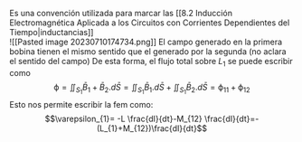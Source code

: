 Es una convención utilizada para marcar las [[8.2 Inducción Electromagnética Aplicada a los Circuitos con Corrientes Dependientes del Tiempo|inductancias]]   
![[Pasted image 20230710174734.png]]
El campo generado en la primera bobina tienen el mismo sentido que el generado por la segunda (no aclara el sentido del campo)
De esta forma, el flujo total sobre $L_1$ se puede escribir como 
$$\upphi =\iint_{S_{1}} \bar{B}_{1} +\bar{B}_{2}. d\bar{S}=\iint_{S_{1}}\bar{B}_{1} .d\bar{S}+\iint_{S_{1}}\bar{B}_{2}.d\bar{S}= \upphi_{11}+\upphi_{12}$$
Esto nos permite escribir la fem como:
$$\varepsilon_{1}= -L \frac{dI}{dt}-M_{12} \frac{dI}{dt}=-(L_{1}+M_{12})\frac{dI}{dt}$$